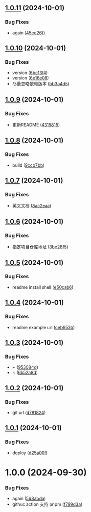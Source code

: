 ## [1.0.11](https://github.com/pandavips/Vue3-Command-Dialog/compare/v1.0.10...v1.0.11) (2024-10-01)


### Bug Fixes

* again ([45ee26f](https://github.com/pandavips/Vue3-Command-Dialog/commit/45ee26faa9e69dbe55aafb7ada0331e28cb2a7dc))

## [1.0.10](https://github.com/pandavips/Vue3-Command-Dialog/compare/v1.0.9...v1.0.10) (2024-10-01)


### Bug Fixes

* version ([6bc13f4](https://github.com/pandavips/Vue3-Command-Dialog/commit/6bc13f4401723cd8d015647c321422920fd0c577))
* version ([6e16e08](https://github.com/pandavips/Vue3-Command-Dialog/commit/6e16e081bfe972bf938730018355a7a7d9638373))
* 尽量忽略依赖版本 ([bb3a4d5](https://github.com/pandavips/Vue3-Command-Dialog/commit/bb3a4d58b07e90b6daae5f6a3efc7eacba65e730))

## [1.0.9](https://github.com/pandavips/Vue3-Command-Dialog/compare/v1.0.8...v1.0.9) (2024-10-01)


### Bug Fixes

* 更新README ([4315815](https://github.com/pandavips/Vue3-Command-Dialog/commit/43158151d0e26a2f71d76322df3fc33dcba4b896))

## [1.0.8](https://github.com/pandavips/Vue3-Command-Dialog/compare/v1.0.7...v1.0.8) (2024-10-01)


### Bug Fixes

* build ([9ccb7bb](https://github.com/pandavips/Vue3-Command-Dialog/commit/9ccb7bb8f2cb6bdf0365a06f2487813edd6b0691))

## [1.0.7](https://github.com/pandavips/Vue3-Command-Dialog/compare/v1.0.6...v1.0.7) (2024-10-01)


### Bug Fixes

* 英文文档 ([8ac2eaa](https://github.com/pandavips/Vue3-Command-Dialog/commit/8ac2eaa3a35b4c586afd5f170f73a24ab256be2b))

## [1.0.6](https://github.com/pandavips/Vue3-Command-Dialog/compare/v1.0.5...v1.0.6) (2024-10-01)


### Bug Fixes

* 指定项目仓库地址 ([3be28f5](https://github.com/pandavips/Vue3-Command-Dialog/commit/3be28f5bbe2f02c9e92e718023aeb197d8343231))

## [1.0.5](https://github.com/pandavips/Vue3-Command-Dialog/compare/v1.0.4...v1.0.5) (2024-10-01)


### Bug Fixes

* readme install shell ([e50cab6](https://github.com/pandavips/Vue3-Command-Dialog/commit/e50cab6e5c8022fd0cc9864bd27be51bb4ecf295))

## [1.0.4](https://github.com/pandavips/Vue3-Command-Dialog/compare/v1.0.3...v1.0.4) (2024-10-01)


### Bug Fixes

* readme example url ([ceb953b](https://github.com/pandavips/Vue3-Command-Dialog/commit/ceb953b6d8fe4182438254f4a65eb70f6bc56044))

## [1.0.3](https://github.com/pandavips/Vue3-Command-Dialog/compare/v1.0.2...v1.0.3) (2024-10-01)


### Bug Fixes

* ~ ([953084d](https://github.com/pandavips/Vue3-Command-Dialog/commit/953084de9019696fb300388b71e7aecc22c7500a))
* ~ ([6b52a8d](https://github.com/pandavips/Vue3-Command-Dialog/commit/6b52a8d3d85a3f21afa125923aeef92e20e93be2))

## [1.0.2](https://github.com/pandavips/Vue3-Command-Dialog/compare/v1.0.1...v1.0.2) (2024-10-01)


### Bug Fixes

* git url ([d781824](https://github.com/pandavips/Vue3-Command-Dialog/commit/d781824144e0c9ab7b846845c18ecb9d34b02970))

## [1.0.1](https://github.com/pandavips/Vue3-Command-Dialog/compare/v1.0.0...v1.0.1) (2024-10-01)


### Bug Fixes

* deploy ([d25a00f](https://github.com/pandavips/Vue3-Command-Dialog/commit/d25a00fc29b04f82f59fb4c43962fc8b01338523))

# 1.0.0 (2024-09-30)


### Bug Fixes

* again ([568abda](https://github.com/pandavips/Vue3-Command-Dialog/commit/568abda18b9bc76276e4253260d17acefde0ab7e))
* githuc action 支持 pnpm ([f799d3a](https://github.com/pandavips/Vue3-Command-Dialog/commit/f799d3a660bfd9f879ce9516d97f5b63359e22b1))
